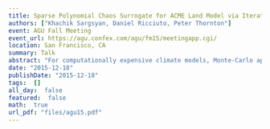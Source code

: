 ```yaml
---
title: Sparse Polynomial Chaos Surrogate for ACME Land Model via Iterative Bayesian Compressive Sensing
authors: ["Khachik Sargsyan, Daniel Ricciuto, Peter Thornton"]
event: AGU Fall Meeting
event_url: https://agu.confex.com/agu/fm15/meetingapp.cgi/
location: San Francisco, CA
summary: Talk
abstract: "For computationally expensive climate models, Monte-Carlo approaches of exploring the input parameter space are often prohibitive due to slow convergence with respect to ensemble size. To alleviate this, we build inexpensive surrogates using uncertainty quantification (UQ) methods employing Polynomial Chaos (PC) expansions that approximate the input-output relationships using as few model evaluations as possible. However, when many uncertain input parameters are present, such UQ studies suffer from the curse of dimensionality. In particular, for 50-100 input parameters non-adaptive PC representations have infeasible numbers of basis terms. To this end, we develop and employ Weighted Iterative Bayesian Compressive Sensing to learn the most important input parameter relationships for efficient, sparse PC surrogate construction with posterior uncertainty quantified due to insufficient data. Besides drastic dimensionality reduction, such uncertain surrogate can efficiently replace the model in computationally intensive studies such as forward uncertainty propagation and variance-based sensitivity analysis, as well as design optimization and parameter estimation using observational data.<br>We applied the surrogate construction and variance-based uncertainty decomposition to Accelerated Climate Model for Energy (ACME) Land Model for several output QoIs at nearly 100 FLUXNET sites covering multiple plant functional types and climates, varying 65 input parameters over broad ranges of possible values."
date: "2015-12-18"
publishDate: "2015-12-18"
tags:  []
all_day:  false
featured:  false
math:  true
url_pdf: "files/agu15.pdf"
---
```

